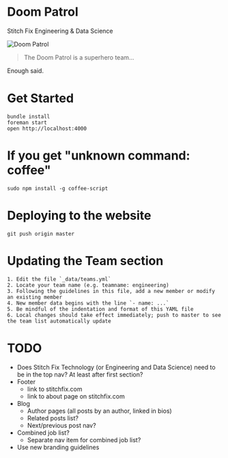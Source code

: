 # Doom Patrol
Stitch Fix Engineering & Data Science

![Doom Patrol](http://images2.wikia.nocookie.net/__cb20091015054813/marvel_dc/images/5/55/Doom_Patrol_008.jpg "DOOM PATROL")


> The Doom Patrol is a superhero team...

Enough said.

# Get Started

    bundle install
    foreman start
    open http://localhost:4000
    
# If you get "unknown command: coffee"

    sudo npm install -g coffee-script

# Deploying to the website

```
git push origin master
```

# Updating the Team section

    1. Edit the file `_data/teams.yml`
    2. Locate your team name (e.g. teamname: engineering)
    3. Following the guidelines in this file, add a new member or modify an existing member
    4. New member data begins with the line `- name: ...`
    5. Be mindful of the indentation and format of this YAML file
    6. Local changes should take effect immediately; push to master to see the team list automatically update


# TODO

- Does Stitch Fix Technology (or Engineering and Data Science) need to be in the top nav? At least after first section?
- Footer
  - link to stitchfix.com 
  - link to about page on stitchfix.com
- Blog
  - Author pages (all posts by an author, linked in bios)
  - Related posts list?
  - Next/previous post nav?
- Combined job list?
  - Separate nav item for combined job list?
- Use new branding guidelines
